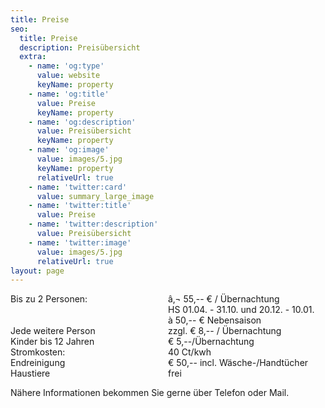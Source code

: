 ```yaml
---
title: Preise
seo:
  title: Preise
  description: Preisübersicht
  extra:
    - name: 'og:type'
      value: website
      keyName: property
    - name: 'og:title'
      value: Preise
      keyName: property
    - name: 'og:description'
      value: Preisübersicht
      keyName: property
    - name: 'og:image'
      value: images/5.jpg
      keyName: property
      relativeUrl: true
    - name: 'twitter:card'
      value: summary_large_image
    - name: 'twitter:title'
      value: Preise
    - name: 'twitter:description'
      value: Preisübersicht
    - name: 'twitter:image'
      value: images/5.jpg
      relativeUrl: true
layout: page
---
```

<div style="display: grid; grid-template-columns: 1fr 1fr;">
<span>Bis zu 2 Personen:</span>
<span>â‚¬ 55,-- € / Übernachtung</span>
<span>&nbsp;</span>
<span>HS 01.04. - 31.10. und 20.12. - 10.01.</span>
<span>&nbsp;</span>
<span>à 50,-- € Nebensaison</span>
<span>Jede weitere Person</span>
<span>zzgl. € 8,-- / Übernachtung</span>
<span>Kinder bis 12 Jahren </span>
<span>€ 5,--/Übernachtung</span>
<span>Stromkosten:</span>
<span>40 Ct/kwh</span>
<span>Endreinigung</span>
<span>€ 50,-- incl. Wäsche-/Handtücher</span>
<span>Haustiere</span>
<span>frei</span>
</div>
<p>Nähere Informationen bekommen Sie gerne über Telefon oder Mail.</p>
